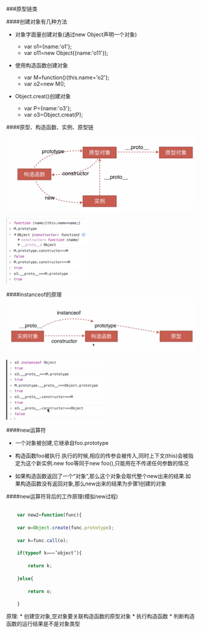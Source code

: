 ###原型链类

####创建对象有几种方法


* 对象字面量创建对象(通过new Object声明一个对象)

    * var o1={name:'o1'};
    * var o11=new Object({name:'o11'});
    
    
    
* 使用构造函数创建对象  

    * var M=function(){this.name='o2'};
    * var o2=new M();
      
      
* Object.creat()创建对象   
 
    * var P={name:'o3'};
    * var o3=Object.creat(P);

####原型、构造函数、实例、原型链

![](/assets/QQ截图20180307112217.png)

![](/assets/20171028122825495.png)


####instanceof的原理
![](/assets/QQ截图20180307150215.png)

![](/assets/20171028124228441.png)


####new运算符

* 一个对象被创建,它继承自foo.prototype
    
* 构造函数foo被执行.执行的时候,相应的传参会被传入,同时上下文(this)会被指定为这个新实例.new foo等同于new foo(),只能用在不传递任何参数的情况
    
* 如果构造函数返回了一个“对象”,那么这个对象会取代整个new出来的结果.如果构造函数没有返回对象,那么new出来的结果为步骤1创建的对象
    
    
####new运算符背后的工作原理(模拟new过程)

```js

    var new2=function(func){ 

    var o=Object.create(func.prototype); 
    
    var k=func.call(o); 

    if(typeof k===’object’){

        return k; 

    }else{

        return o; 

    }
```
原理:
    * 创建空对象,空对象要关联构造函数的原型对象
    * 执行构造函数
    * 判断构造函数的运行结果是不是对象类型
    
    
    